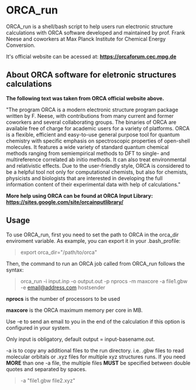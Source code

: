 # ORCA_run

ORCA_run is a shell/bash script to help users run electronic structure calculations with ORCA software developed and maintained by prof. Frank Neese and coworkers at Max Planck Institute for Chemical Energy Conversion.

It's official website can be acessed at: **https://orcaforum.cec.mpg.de**

## About ORCA software for eletronic structures calculations

**The following text was taken from ORCA official website above.**

"The program ORCA is a modern electronic structure program package written by F. Neese, with contributions from many current and former coworkers and several collaborating groups. The binaries of ORCA are available free of charge for academic users for a variety of platforms.
ORCA is a flexible, efficient and easy-to-use general purpose tool for quantum chemistry with specific emphasis on spectroscopic properties of open-shell molecules. It features a wide variety of standard quantum chemical methods ranging from semiempirical methods to DFT to single- and multireference correlated ab initio methods. It can also treat environmental and relativistic effects.
Due to the user-friendly style, ORCA is considered to be a helpful tool not only for computational chemists, but also for chemists, physicists and biologists that are interested in developing the full information content of their experimental data with help of calculations."

**More help using ORCA can be found at ORCA Input Library: https://sites.google.com/site/orcainputlibrary/**

## Usage

To use ORCA_run, first you need to set the path to ORCA in the orca_dir enviroment variable. As example, you can export it in your .bash_profile:

> export orca_dir="/path/to/orca"

Then, the command to run an ORCA job called from ORCA_run follows the syntax:

> orca_run -i input.inp -o output.out -p nprocs -m maxcore -a file1.gbw -e email@address.com hostsender

**nprocs** is the number of processors to be used

**maxcore** is the ORCA maximum memory per core in MB.

Use -e to send an email to you in the end of the calculation if this option is configured in your system.

Only input is obligatory, default output = input-basename.out.

-a is to copy any additional files to the run directory. i.e. .gbw files to read molecular orbitals or .xyz files for multiple xyz structures runs. If you need **MORE** than one -a file, the multiple files **MUST** be specified between double quotes and separated by spaces. 

> -a "file1.gbw file2.xyz"
